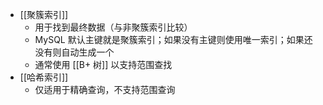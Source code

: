 - [[聚簇索引]]  
	- 用于找到最终数据（与非聚簇索引比较）  
	- MySQL 默认主键就是聚簇索引；如果没有主键则使用唯一索引；如果还没有则自动生成一个  
	- 通常使用 [[B+ 树]] 以支持范围查找  
- [[哈希索引]]  
	- 仅适用于精确查询，不支持范围查询  

